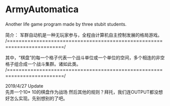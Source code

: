 # ArmyAutomatica
Another life game program made by three stubit students.　　

简介： 军群自动机是一种无玩家参与，全程由计算机自主控制发展的格局游戏。
/=========================================================================/　　

其中，“棋盘”的每一个格子代表一个战斗单位或一个单位的空间，多个相连的非空格子组合成一个战斗集群。诸如此类。
/=========================================================================/　　

2019/4/27  Update  
先弄一个10* 10的棋盘作为战场
然后其他的规则？拜托，我们连OUTPUT都没想好怎么实现。先别想别的了吧。
